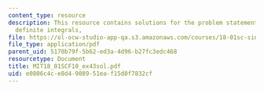 ```yaml
---
content_type: resource
description: This resource contains solutions for the problem statements related to
  definite integrals,
file: https://ol-ocw-studio-app-qa.s3.amazonaws.com/courses/18-01sc-single-variable-calculus-fall-2010/e0806c4ce8d4908951eaf15d0f7832cf_MIT18_01SCF10_ex43sol.pdf
file_type: application/pdf
parent_uid: 5170b79f-5b62-ed3a-4d96-b27fc3edc468
resourcetype: Document
title: MIT18_01SCF10_ex43sol.pdf
uid: e0806c4c-e8d4-9089-51ea-f15d0f7832cf
---
```

